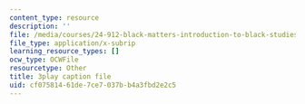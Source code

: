 ```yaml
---
content_type: resource
description: ''
file: /media/courses/24-912-black-matters-introduction-to-black-studies-spring-2017/cf07581461de7ce7037bb4a3fbd2e2c5_WGgH9wpDs5c.srt
file_type: application/x-subrip
learning_resource_types: []
ocw_type: OCWFile
resourcetype: Other
title: 3play caption file
uid: cf075814-61de-7ce7-037b-b4a3fbd2e2c5
---
```

